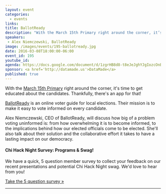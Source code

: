 ```yaml
---
layout: event
categories: 
  - events
links:
title: BallotReady
description: "With the March 15th Primary right around the corner, it’s time to get educated about the candidates. Thankfully, there’s an app for that! BallotReady is an online voter guide for local elections. Their mission is to make it easy to vote informed on every candidate. Alex Niemczewski, CEO of BallotReady, will discuss their app and how big of a problem voting uninformed is."
speakers:
 - Alex Niemczewski, BallotReady
image: /images/events/195-ballotready.jpg
date: 2016-03-08T18:00:00-06:00
event_id: 195
youtube_id: 
agenda: https://docs.google.com/document/d/1zgrHB8d8-t8eJeJghYJgIozcOnBlYtsOdmhB87mXy1k/edit#
sponsor: <a href='http://datamade.us'>DataMade</a>
published: true
---
```


With the [March 15th Primary](http://www.chicagoelections.com/en/home.html) right around the corner, it's time to get educated about the candidates. Thankfully, there's an app for that!

[BallotReady](http://ballotready.org) is an online voter guide for local elections. Their mission is to make it easy to vote informed on every candidate.

Alex Niemczewski, CEO of BallotReady, will discuss how big of a problem voting uninformed is: from how overwhelming it is to become informed, to the implications behind how our elected officials come to be elected. She'll also talk about their solution and the collaborative effort it takes to have a lasting impact on our democracy. 

#### Chi Hack Night Survey: Programs & Swag!

We have a quick, 5 question member survey to collect your feedback on our recent presentations and potential Chi Hack Night swag. We'd love to hear from you!

[Take the 5 question survey &raquo;](https://docs.google.com/forms/d/17aPzPYL2bBvvzRm9JCkbaXyeN2xLIAsqOwYAY0IMmDs/viewform)

---